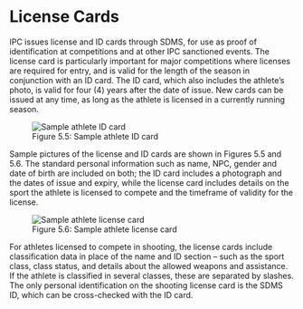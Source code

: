 # License Cards

IPC issues license and ID cards through SDMS, for use as proof of identification at competitions and at other IPC sanctioned events. The license card is particularly important for major competitions where licenses are required for entry, and is valid for the length of the season in conjunction with an ID card. The ID card, which also includes the athlete’s photo, is valid for four (4) years after the date of issue. New cards can be issued at any time, as long as the athlete is licensed in a currently running season.

<figure>
    <img class="license-cards center" src="_img/figures/5.5-athlete-id-card.png" alt="Sample athlete ID card">
    <figcaption>Figure 5.5: Sample athlete ID card</figcaption>
</figure>

Sample pictures of the license and ID cards are shown in Figures 5.5 and 5.6. The standard personal information such as name, NPC, gender and date of birth are included on both; the ID card includes a photograph and the dates of issue and expiry, while the license card includes details on the sport the athlete is licensed to compete and the timeframe of validity for the license.

<figure>
    <img class="license-cards center" src="_img/figures/5.6-athlete-license-card.png" alt="Sample athlete license card">
    <figcaption>Figure 5.6: Sample athlete license card</figcaption>
</figure>

For athletes licensed to compete in shooting, the license cards include classification data in place of the name and ID section – such as the sport class, class status, and details about the allowed weapons and assistance. If the athlete is classified in several classes, these are separated by slashes. The only personal identification on the shooting license card is the SDMS ID, which can be cross-checked with the ID card.
